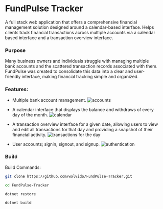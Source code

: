 # FundPulse Tracker
A full stack web application that offers a comprehensive financial management solution designed around a calendar-based interface. Helps clients track financial transactions across multiple accounts via a calendar based interface and a transaction overview interface.

### Purpose
Many business owners and individuals struggle with managing multiple bank accounts and the scattered transaction records associated with them. FundPulse was created to consolidate this data into a clear and user-friendly interface, making financial tracking simple and organized.  

### Features:
- Multiple bank account management.
![accounts](https://github.com/user-attachments/assets/c11c7284-8a33-455a-899a-5b1fe4add84a)


- A calendar interface that displays the balance and withdraws of every day of the month.
![calendar](https://github.com/user-attachments/assets/a6016fd3-dff0-4cec-b650-1f3efec567dd)


- A transaction overview interface for a given date, allowing users to view and edit all transactions for that day and providing a snapshot of their financial activity.
![transactions for the day](https://github.com/user-attachments/assets/7a6ec8b8-8c1e-4033-8ee2-52fb7b8edaeb)

- User accounts; signin, signout, and signup.
![authentication](https://github.com/user-attachments/assets/e60f879d-0afa-410e-ad38-b56c335034ea)

### Build
Build Commands:
```bash
git clone https://github.com/wolvido/FundPulse-Tracker.git

cd FundPulse-Tracker

dotnet restore

dotnet build
```
